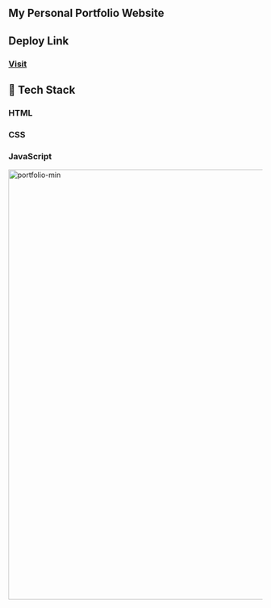 ## My Personal Portfolio Website

## Deploy Link
### [Visit](https://ajaychaudhari2212.netlify.app)

## 📌 Tech Stack
  ### HTML
  ### CSS
  ### JavaScript
  
  <img width="851" alt="portfolio-min" src="https://user-images.githubusercontent.com/55138445/195974682-4bd03ebb-7d25-4113-9aa0-c4381215b916.png">
